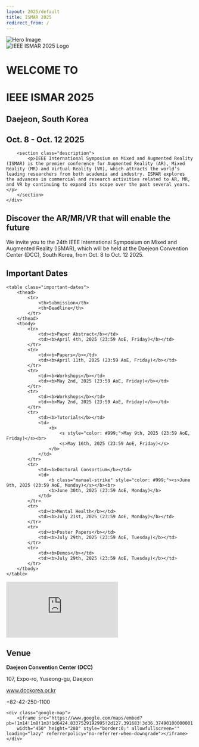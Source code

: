```yaml
---
layout: 2025/default
title: ISMAR 2025
redirect_from: /
---
```


<!-- Custom hero for the main page -->
<div class="hero">
    <img class="hero-image" src="{{ 'assets/2025/img/hero/hero-1920.jpg' | relative_url }}" srcset="
        {{ 'assets/2025/img/hero/hero-3840.jpg' | relative_url }} 3840w,
        {{ 'assets/2025/img/hero/hero-2560.jpg' | relative_url }} 2560w,
        {{ 'assets/2025/img/hero/hero-1920.jpg' | relative_url }} 1920w,
        {{ 'assets/2025/img/hero/hero-1280.jpg' | relative_url }} 1280w,
        {{ 'assets/2025/img/hero/hero-640.jpg' | relative_url }} 640w
    " sizes="(max-width: 640px) 100vw,
            (max-width: 1280px) 100vw,
            (max-width: 1920px) 100vw,
            100vw" alt="Hero Image" />
    <div class="content">
        <img class="hero-logo" src="{{ 'assets/2025/img/logo2.png' | relative_url }}" alt="IEEE ISMAR 2025 Logo" />
        <h1 class="heading">WELCOME TO</h1>
        <h1 class="heading">IEEE ISMAR 2025</h1>
        <h2 class="subheading">Daejeon, South Korea</h2>
        <h2 class="subheading">Oct. 8 - Oct. 12 2025</h2>

        <section class="description">
            <p>IEEE International Symposium on Mixed and Augmented Reality (ISMAR) is the premier conference for Augmented Reality (AR), Mixed Reality (MR) and Virtual Reality (VR), which attracts the world’s leading researchers from both academia and industry. ISMAR explores the advances in commercial and research activities related to AR, MR, and VR by continuing to expand its scope over the past several years.</p>
        </section>
    </div>

</div>

<div class="announcement">
    <h2>Discover the AR/MR/VR that will enable the future</h2>
    <p>We invite you to the 24th IEEE International Symposium on Mixed and Augmented Reality (ISMAR), which will be held at the Daejeon Convention Center (DCC), South Korea, from Oct. 8 to Oct. 12 2025.</p>
</div>

<section class="important-dates-section">
    <h2 class="important-dates-title">Important Dates</h2>

    <table class="important-dates">
        <thead>
            <tr>
                <th>Submission</th>
                <th>Deadline</th>
            </tr>
        </thead>
        <tbody>
            <tr>
                <td><b>Paper Abstract</b></td>
                <td><b>April 4th, 2025 (23:59 AoE, Friday)</b></td>
            </tr>
            <tr>
                <td><b>Papers</b></td>
                <td><b>April 11th, 2025 (23:59 AoE, Friday)</b></td>
            </tr>
            <tr>
                <td><b>Workshops</b></td>
                <td><b>May 2nd, 2025 (23:59 AoE, Friday)</b></td>
            </tr>
            <tr>
                <td><b>Workshops</b></td>
                <td><b>May 2nd, 2025 (23:59 AoE, Friday)</b></td>
            </tr>
            <tr>
                <td><b>Tutorials</b></td>
                <td>
                    <b>
                        <s style="color: #999;">May 9th, 2025 (23:59 AoE, Friday)</s><br>
                        <s>May 16th, 2025 (23:59 AoE, Friday)</s>
                    </b>
                </td>
            </tr>
            <tr>
                <td><b>Doctoral Consortium</b></td>
                <td>
                    <b class="manual-strike" style="color: #999;"><s>June 9th, 2025 (23:59 AoE, Monday)</s></b><br>
                    <b>June 30th, 2025 (23:59 AoE, Monday)</b>
                </td>
            </tr>
            <tr>
                <td><b>Mental Health</b></td>
                <td><b>July 21st, 2025 (23:59 AoE, Monday)</b></td>
            </tr>
            <tr>
                <td><b>Poster Papers</b></td>
                <td><b>July 29th, 2025 (23:59 AoE, Tuesday)</b></td>
            </tr>
            <tr>
                <td><b>Demos</b></td>
                <td><b>July 29th, 2025 (23:59 AoE, Tuesday)</b></td>
            </tr>
        </tbody>
    </table>

</section>

<div class="video-container">
    <!-- YouTube Video Embed -->
    <iframe class="video"
            src="https://www.youtube.com/embed/ygxSQWsLR9E?si=ZfYWN9cAmTIQ-F8B"
            title="YouTube video player"
            frameborder="0"
            allow="autoplay; encrypted-media"
            allowfullscreen>
    </iframe>
</div>

<div class="venue-section">
    <!-- Venue Details -->
    <div class="venue-details">
        <h2 class="venue-title">Venue</h2>
        <p class="venue-name"><strong>Daejeon Convention Center (DCC)</strong></p>
        <p>107, Expo-ro, Yuseong-gu, Daejeon</p>
        <p><a href="http://www.dcckorea.or.kr" target="_blank">www.dcckorea.or.kr</a></p>
        <p>+82-42-250-1100</p>
    </div>

    <div class="google-map">
        <iframe src="https://www.google.com/maps/embed?pb=!1m14!1m8!1m3!1d6424.8337529192995!2d127.391683!3d36.37490100000001!3m2!1i1024!2i768!4f13.1!3m3!1m2!1s0x356549856f487a11%3A0xd03c3bec141f8760!2sDaejeon%20Convention%20Center!5e0!3m2!1sen!2skr!4v1732800254631!5m2!1sen!2skr"
        width="450" height="280" style="border:0;" allowfullscreen="" loading="lazy" referrerpolicy="no-referrer-when-downgrade"></iframe>
    </div>
</div>


<script>
document.addEventListener('DOMContentLoaded', function() {
    const now = new Date();
    console.log("Current time:", now.toISOString());

    const rows = document.querySelectorAll('.important-dates tbody tr');
    
    rows.forEach(row => {
        const submissionCell = row.querySelector('td:first-child b');
        const deadlineCell = row.querySelector('td:nth-child(2) b');

        // 🚫 Skip this row if it contains a manual-strike
        if (row.querySelector('.manual-strike')) {
            console.log("Skipped manual-strike row:", deadlineCell.textContent.trim());
            return;
        }

        const text = deadlineCell.textContent.trim();
        const dateMatch = text.match(/([A-Za-z]+) (\d+)(?:st|nd|rd|th), (\d{4}) \(23:59 AoE/);

        if (!dateMatch) {
            console.warn("Couldn't parse date from:", text);
            return;
        }

        const month = dateMatch[1];
        const day = dateMatch[2];
        const year = dateMatch[3];
        const deadline = new Date(`${month} ${day}, ${year} 11:59:00 GMT`);
        deadline.setDate(deadline.getDate() + 1); // AoE is UTC-12

        if (deadline < now) {
            submissionCell.classList.add('passed-deadline');
            deadlineCell.classList.add('passed-deadline');
            console.log(`Marked as passed: ${submissionCell.textContent}`);
        }
    });
});
</script>
